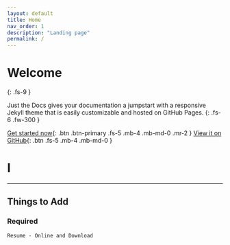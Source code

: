 ```yaml
---
layout: default
title: Home
nav_order: 1
description: "Landing page"
permalink: /
---
```




# Welcome
{: .fs-9 }

Just the Docs gives your documentation a jumpstart with a responsive Jekyll theme that is easily customizable and hosted on GitHub Pages.
{: .fs-6 .fw-300 }

[Get started now](#getting-started){: .btn .btn-primary .fs-5 .mb-4 .mb-md-0 .mr-2 } [View it on GitHub](https://github.com/pmarsceill/just-the-docs){: .btn .fs-5 .mb-4 .mb-md-0 }

<h1>I <span id="typewriter"></span></h1>

---

## Things to Add

### Required

```
Resume - Online and Download
```

